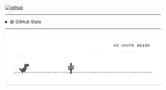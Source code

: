 <!-- En Prueba -->
[![github](https://img.shields.io/badge/GitHub-181717?logo=GitHub&logoColor=white&style=ShieldStyle)][1]

[1]: https://github.com/LuisFOsG

<!--
**LuisFOsG/LuisFOsG** is a ✨ _special_ ✨ repository because its `README.md` (this file) appears on your GitHub profile.

Here are some ideas to get you started:

- 🔭 I’m currently working on ...
- 🌱 I’m currently learning ...
- 👯 I’m looking to collaborate on ...
- 🤔 I’m looking for help with ...
- 💬 Ask me about ...
- 📫 How to reach me: ...
- 😄 Pronouns: ...
- ⚡ Fun fact: ...
-->

---------------

<details>
  <summary>😄 GitHub Stats</summary>

![Top Langs](https://github-readme-stats.vercel.app/api/top-langs/?username=LuisFOsG&layout=compact&bg_color=547B7D&title_color=E0E6E6&text_color=AFF3F3)
![LuisFOsG's github stats](https://github-readme-stats.vercel.app/api?username=LuisFOsG&show_icons=true&theme=dark&count_private=true&show_owner=true&hide=stars&include_all_commits=true)
</details>

---------------
![Banner sin Net](https://raw.githubusercontent.com/LuisFOsG/LuisFOsG/main/img/dino.gif "Sin Net")
